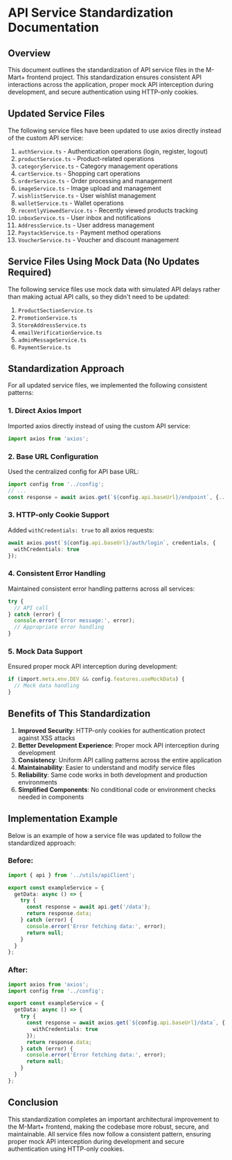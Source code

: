 # API Service Standardization Documentation

## Overview

This document outlines the standardization of API service files in the M-Mart+ frontend project. This standardization ensures consistent API interactions across the application, proper mock API interception during development, and secure authentication using HTTP-only cookies.

## Updated Service Files

The following service files have been updated to use axios directly instead of the custom API service:

1. `authService.ts` - Authentication operations (login, register, logout)
2. `productService.ts` - Product-related operations
3. `categoryService.ts` - Category management operations
4. `cartService.ts` - Shopping cart operations
5. `orderService.ts` - Order processing and management
6. `imageService.ts` - Image upload and management
7. `wishlistService.ts` - User wishlist management
8. `walletService.ts` - Wallet operations
9. `recentlyViewedService.ts` - Recently viewed products tracking
10. `inboxService.ts` - User inbox and notifications
11. `AddressService.ts` - User address management
12. `PaystackService.ts` - Payment method operations
13. `VoucherService.ts` - Voucher and discount management

## Service Files Using Mock Data (No Updates Required)

The following service files use mock data with simulated API delays rather than making actual API calls, so they didn't need to be updated:

1. `ProductSectionService.ts`
2. `PromotionService.ts`
3. `StoreAddressService.ts`
4. `emailVerificationService.ts`
5. `adminMessageService.ts`
6. `PaymentService.ts`

## Standardization Approach

For all updated service files, we implemented the following consistent patterns:

### 1. Direct Axios Import

Imported axios directly instead of using the custom API service:

```typescript
import axios from 'axios';
```

### 2. Base URL Configuration

Used the centralized config for API base URL:

```typescript
import config from '../config';
// ...
const response = await axios.get(`${config.api.baseUrl}/endpoint`, {...});
```

### 3. HTTP-only Cookie Support

Added `withCredentials: true` to all axios requests:

```typescript
await axios.post(`${config.api.baseUrl}/auth/login`, credentials, {
  withCredentials: true
});
```

### 4. Consistent Error Handling

Maintained consistent error handling patterns across all services:

```typescript
try {
  // API call
} catch (error) {
  console.error('Error message:', error);
  // Appropriate error handling
}
```

### 5. Mock Data Support

Ensured proper mock API interception during development:

```typescript
if (import.meta.env.DEV && config.features.useMockData) {
  // Mock data handling
}
```

## Benefits of This Standardization

1. **Improved Security**: HTTP-only cookies for authentication protect against XSS attacks
2. **Better Development Experience**: Proper mock API interception during development
3. **Consistency**: Uniform API calling patterns across the entire application
4. **Maintainability**: Easier to understand and modify service files
5. **Reliability**: Same code works in both development and production environments
6. **Simplified Components**: No conditional code or environment checks needed in components

## Implementation Example

Below is an example of how a service file was updated to follow the standardized approach:

### Before:

```typescript
import { api } from '../utils/apiClient';

export const exampleService = {
  getData: async () => {
    try {
      const response = await api.get('/data');
      return response.data;
    } catch (error) {
      console.error('Error fetching data:', error);
      return null;
    }
  }
};
```

### After:

```typescript
import axios from 'axios';
import config from '../config';

export const exampleService = {
  getData: async () => {
    try {
      const response = await axios.get(`${config.api.baseUrl}/data`, {
        withCredentials: true
      });
      return response.data;
    } catch (error) {
      console.error('Error fetching data:', error);
      return null;
    }
  }
};
```

## Conclusion

This standardization completes an important architectural improvement to the M-Mart+ frontend, making the codebase more robust, secure, and maintainable. All service files now follow a consistent pattern, ensuring proper mock API interception during development and secure authentication using HTTP-only cookies.
